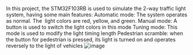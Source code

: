 In this project, the STM32F103RB is used to simulate the 2-way traffic light system, having some main features:
Automatic mode: The system operates as normal. The  light colors are red, yellow, and green.
Manual mode: A button is used to switch the light colors in this mode
Tuning mode: This mode is used to modify the light timing length
Pedestrian scramble: when the button for pedestrian is pressed, its light is turned on and operates reversely to the light of vehicles
![image](https://user-images.githubusercontent.com/114329230/235362262-34ead44e-939a-49a4-8884-736cb2aef2f6.png)
